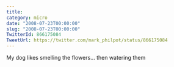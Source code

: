 ```yaml
---
title: 
category: micro
date: "2008-07-23T00:00:00"
slug: "2008-07-23T00:00:00"
TwitterId: 866175084
TweetUrl: https://twitter.com/mark_philpot/status/866175084
---
```


My dog likes smelling the flowers... then watering them
